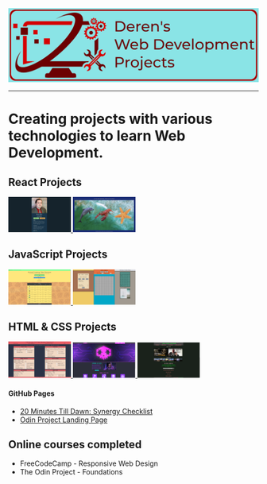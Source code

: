  <img alt="Profile Banner" src="https://github.com/Deren-Web-Developement-Projects/.github/blob/476122a9ae3478615551cc0c664e0a0598c64232/profile/Banner-Full-Lined.png" />

---
# Creating projects with various technologies to learn Web Development.

## React Projects
<a href="https://github.com/Deren-Web-Developement-Projects/business-card">
 <img alt="Business Card Screenshot" width="25%" height="25%" src="https://github.com/Deren-Web-Developement-Projects/business-card/blob/91e2b7bcb2e28a716d28e2f7080c4583a1d91f67/src/images/screenshot.jpeg" />
</a>
<a href="https://github.com/Deren-Web-Developement-Projects/ocean-creature-facts">
 <img alt="Ocean Facts Screenshot" width="25%" height="25%" src="https://github.com/Deren-Web-Developement-Projects/ocean-creature-facts/blob/2795b0ba0bf88febe525a26495bbfd35784a9852/screenshot.jpg" />
</a>

## JavaScript Projects
<a href="https://github.com/Deren-Web-Developement-Projects/Animal-Crossing-Creature-Data">
 <img alt="ACNH-Creatures Screenshot" width="25%" height="25%" src="https://github.com/Deren-Web-Developement-Projects/Animal-Crossing-Creature-Data/blob/fdecd24c4d40b6b9d163365ac25c05a06508f0e2/Screenshot.png" />
</a>
<a href="https://github.com/Deren-Web-Developement-Projects/Odin-Foundation-Javascript">
 <img alt="Odin Foundation Screenshot" width="25%" height="25%" src="https://github.com/Deren-Web-Developement-Projects/Odin-Foundation-Javascript/blob/701b1ae6c30367ae0d1b6c0b29fcc8b2e34762e1/Javascript/Screenshot.png" />
</a>

## HTML & CSS Projects
<a href="https://github.com/Deren-Web-Developement-Projects/20-MTD-Synergies">
 <img alt="20 Minutes Till Dawn" width="25%" height="25%" src="https://github.com/Deren-Web-Developement-Projects/20-MTD-Synergies/blob/d0e2ed8217ee463574e29ccf3d0bb0d281705da2/D0593D65-A48E-416E-874D-445058DD92E8_1_201_a.jpeg" />
</a>
<a href="https://github.com/Deren-Web-Developement-Projects/Odin-Landing-Page">
 <img alt="Odin Landing Screenshot" width="25%" height="25%" src="https://github.com/Deren-Web-Developement-Projects/Odin-Landing-Page/blob/76fac5eed5172f0792ed56ecaeed766f811ae01e/LandingPage.png" />
</a>
<a href="https://github.com/Deren-Web-Developement-Projects/Code-Camp-Product-Page">
 <img alt="CodeCampScreenshot" width="25%" height="25%" src="https://github.com/Deren-Web-Developement-Projects/Code-Camp-Product-Page/blob/e3ee16612ee50d17c6c36413feb4a36dd729df83/screenshot.png" />
</a>

#### GitHub Pages
- <a href="https://deren-web-developement-projects.github.io/20-MTD-Synergies/" target="_blank">20 Minutes Till Dawn: Synergy Checklist</a>
- <a href="https://deren-web-developement-projects.github.io/Odin-Landing-Page/" target="_blank">Odin Project Landing Page</a>

## Online courses completed
- FreeCodeCamp - Responsive Web Design
- The Odin Project - Foundations

<!--

**Here are some ideas to get you started:**

🙋‍♀️ A short introduction - what is your organization all about?
🌈 Contribution guidelines - how can the community get involved?
👩‍💻 Useful resources - where can the community find your docs? Is there anything else the community should know?
🍿 Fun facts - what does your team eat for breakfast?
🧙 Remember, you can do mighty things with the power of [Markdown](https://docs.github.com/github/writing-on-github/getting-started-with-writing-and-formatting-on-github/basic-writing-and-formatting-syntax)
-->
